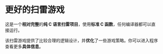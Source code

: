 # 更好的扫雷游戏
这是一个**相对完整**的**纯 C 语言扫雷项目**，使用**标准 C 函数**，任何编译器都可以直接运行。

该扫雷游戏提供了比较合理的逻辑设计，并**优化**了一些游戏策略。你可以进入程序查看更多**具体信息**。
